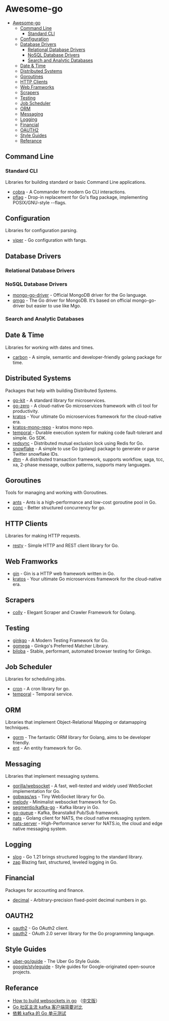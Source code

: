 # Awesome-go

- [Awesome-go](#awesome-go)
  - [Command Line](#command-line)
    - [Standard CLI](#standard-cli)
  - [Configuration](#configuration)
  - [Database Drivers](#database-drivers)
    - [Relational Database Drivers](#relational-database-drivers)
    - [NoSQL Database Drivers](#nosql-database-drivers)
    - [Search and Analytic Databases](#search-and-analytic-databases)
  - [Date \& Time](#date--time)
  - [Distributed Systems](#distributed-systems)
  - [Goroutines](#goroutines)
  - [HTTP Clients](#http-clients)
  - [Web Framworks](#web-framworks)
  - [Scrapers](#scrapers)
  - [Testing](#testing)
  - [Job Scheduler](#job-scheduler)
  - [ORM](#orm)
  - [Messaging](#messaging)
  - [Logging](#logging)
  - [Financial](#financial)
  - [OAUTH2](#oauth2)
  - [Style Guides](#style-guides)
  - [Referance](#referance)


## Command Line

### Standard CLI

Libraries for building standard or basic Command Line applications.

- [cobra](https://github.com/spf13/cobra) - A Commander for modern Go CLI interactions.
- [pflag](https://github.com/spf13/pflag) - Drop-in replacement for Go's flag package, implementing POSIX/GNU-style --flags.

## Configuration

Libraries for configuration parsing.

- [viper](https://github.com/spf13/viper) - Go configuration with fangs.

## Database Drivers

### Relational Database Drivers

### NoSQL Database Drivers

- [mongo-go-driver](https://github.com/mongodb/mongo-go-driver) - Official MongoDB driver for the Go language.
- [qmgo](https://github.com/qiniu/qmgo) - The Go driver for MongoDB. It‘s based on official mongo-go-driver but easier to use like Mgo. 

### Search and Analytic Databases

## Date & Time

Libraries for working with dates and times.

- [carbon](https://github.com/golang-module/carbon) - A simple, semantic and developer-friendly golang package for time.

## Distributed Systems

Packages that help with building Distributed Systems.

- [go-kit](https://github.com/go-kit/kit) - A standard library for microservices.
- [go-zero](https://github.com/zeromicro/go-zero) - A cloud-native Go microservices framework with cli tool for productivity.
- [kratos](https://github.com/go-kratos/kratos) - Your ultimate Go microservices framework for the cloud-native era.
- [kratos-mono-repo](https://github.com/codingcn/kratos-mono-repo) - kratos mono repo.
- [temporal ](https://github.com/temporalio/sdk-go) - Durable execution system for making code fault-tolerant and simple. Go SDK.
- [redsync](https://github.com/go-redsync/redsync) - Distributed mutual exclusion lock using Redis for Go.
- [snowflake](https://github.com/bwmarrin/snowflake) - A simple to use Go (golang) package to generate or parse Twitter snowflake IDs.
- [dtm](https://github.com/dtm-labs/dtm) - A distributed transaction framework, supports workflow, saga, tcc, xa, 2-phase message, outbox patterns, supports many languages.

## Goroutines

Tools for managing and working with Goroutines.

- [ants](https://github.com/panjf2000/ants) - Ants is a high-performance and low-cost goroutine pool in Go.
- [conc](https://github.com/sourcegraph/conc) - Better structured concurrency for go.

## HTTP Clients

Libraries for making HTTP requests.

- [resty](https://github.com/go-resty/resty) - Simple HTTP and REST client library for Go.

## Web Framworks

- [gin](https://github.com/gin-gonic/gin) - Gin is a HTTP web framework written in Go.
- [kratos](https://github.com/go-kratos/kratos) - Your ultimate Go microservices framework for the cloud-native era.

## Scrapers

- [colly](https://github.com/gocolly/colly) - Elegant Scraper and Crawler Framework for Golang.

## Testing

- [ginkgo](https://github.com/onsi/ginkgo) - A Modern Testing Framework for Go.
- [gomega](https://github.com/onsi/gomega) - Ginkgo's Preferred Matcher Library.
- [biloba](https://github.com/onsi/biloba) - Stable, performant, automated browser testing for Ginkgo.

## Job Scheduler

Libraries for scheduling jobs.

- [cron](https://github.com/robfig/cron) - A cron library for go.
- [temporal](https://github.com/temporalio/temporal) - Temporal service.

## ORM

Libraries that implement Object-Relational Mapping or datamapping techniques.

- [gorm](https://github.com/go-gorm/gorm) - The fantastic ORM library for Golang, aims to be developer friendly.
- [ent](https://github.com/ent/ent) - An entity framework for Go.

## Messaging

Libraries that implement messaging systems.

- [gorilla/websocket](https://github.com/gorilla/websocket) - A fast, well-tested and widely used WebSocket implementation for Go.
- [gobwas/ws](https://github.com/gobwas/ws) - Tiny WebSocket library for Go.
- [melody](https://github.com/olahol/melody) - Minimalist websocket framework for Go.
- [segmentio/kafka-go](https://github.com/segmentio/kafka-go) - Kafka library in Go.
- [go-queue](https://github.com/zeromicro/go-queue) - Kafka, Beanstalkd Pub/Sub framework.
- [nats](https://github.com/nats-io/nats.go) - Golang client for NATS, the cloud native messaging system.
- [nats-server](https://github.com/nats-io/nats-server) - High-Performance server for NATS.io, the cloud and edge native messaging system.

## Logging

- [slog](https://go.dev/blog/slog) - Go 1.21 brings structured logging to the standard library.
- [zap](https://github.com/uber-go/zap) Blazing fast, structured, leveled logging in Go.

## Financial

Packages for accounting and finance.

- [decimal](https://github.com/shopspring/decimal) - Arbitrary-precision fixed-point decimal numbers in go.

## OAUTH2

- [oauth2](https://github.com/golang/oauth2) - Go OAuth2 client.
- [oauth2](https://github.com/go-oauth2/oauth2) - OAuth 2.0 server library for the Go programming language.

## Style Guides

- [uber-go/guide](https://github.com/uber-go/guide) - The Uber Go Style Guide.
- [google/styleguide](https://github.com/google/styleguide) - Style guides for Google-originated open-source projects.

## Referance
- [How to build websockets in go](https://yalantis.com/blog/how-to-build-websockets-in-go/)
（[中文版](https://tonybai.com/2019/09/28/how-to-build-websockets-in-go/)）
- [Go 社区主流 kafka 客户端简要对比](https://tonybai.com/2022/03/28/the-comparison-of-the-go-community-leading-kakfa-clients/)
- [依赖 kafka 的 Go 单元测试](https://tonybai.com/2024/01/08/go-unit-testing-deps-on-kafka/)
